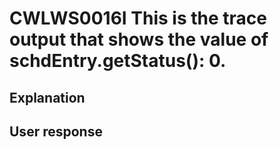 # CWLWS0016I This is the trace output that shows the value of schdEntry.getStatus(): 0.

## Explanation

## User response